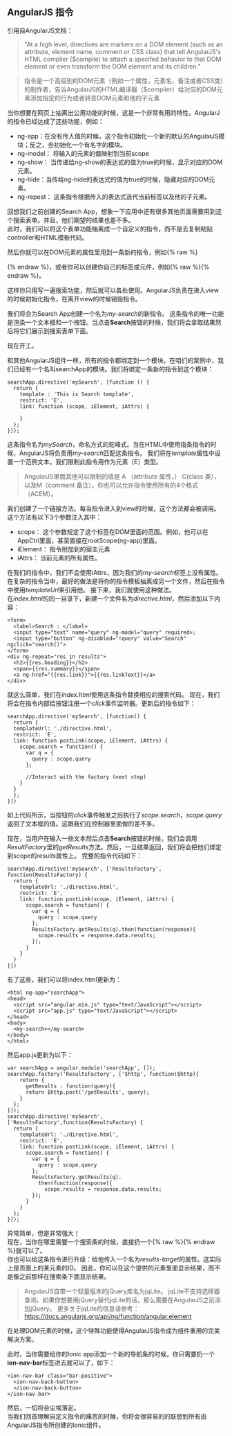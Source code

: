 ## AngularJS 指令

引用自AngularJS文档：

> "At a high level, directives are markers on a DOM element (such as an attribute,
   element name, comment or CSS class) that tell AngularJS's HTML compiler
 ($compile) to attach a specifed behavior to that DOM element or even transform
 the DOM element and its children."

> 指令是一个高级别的DOM元素（例如一个属性，元素名，备注或者CSS类）的制作者，告诉AngularJS的HTML编译器（$compiler）给对应的DOM元素添加指定的行为或者转变DOM元素和他的子元素

当你想要在网页上抽离出公用功能的时候，这是一个非常有用的特性。AngularJ的指令已经达成了这些功能，例如：
* ng-app：在没有传入值的时候，这个指令初始化一个新的默认的AngularJS模块；反之，会初始化一个有名字的模块。
* ng-model： 将输入的元素的值映射到当前scope
* ng-show： 当传递给ng-show的表达式的值为true的时候，显示对应的DOM元素。
* ng-hide：当传给ng-hide的表达式的值为true的时候，隐藏对应的DOM元素。
* ng-repeat： 这条指令根据传入的表达式迭代当前标签以及他的子元素。

回想我们之前创建的Search App，想象一下应用中还有很多其他页面需要用到这个搜索表单。并且，他们期望的结果也差不多。  
此时，我们可以将这个表单功能抽离成一个自定义的指令，而不是去复制粘贴controller和HTML模板代码。

然后你就可以在DOM元素的属性里用到一条新的指令，例如{% raw %}<div my-search></div>{% endraw %}，或者你可以创建你自己的标签或元件，例如{% raw %}<my-search></my-search>{% endraw %}。

这样你只用写一遍搜索功能，然后就可以各处使用。AngularJS负责在进入view的时候初始化指令，在离开view的时候销毁指令。

我们将会为Search App创建一个名为*my-search*的新指令。
这条指令的唯一功能是渲染一个文本框和一个按钮。当点击**Search**按钮的时候，我们将会拿取结果然后将它们展示到搜索表单下面。

现在开工。

和其他AngularJS组件一样，所有的指令都绑定到一个模块。在咱们的案例中，我们已经有一个名叫searchApp的模块。我们将绑定一条新的指令到这个模块：

```
searchApp.directive('mySearch', [function () {
  return {
    template : 'This is Search template',
    restrict: 'E',
    link: function (scope, iElement, iAttrs) {

    }
  };
}]);
```

这条指令名为*mySearch*，命名方式的驼峰式。当在HTML中使用指条指令的时候，AngularJS将负责用*my-search*匹配这条指令。
我们将在*template*属性中设置一个范例文本。我们限制此指令用作为元素（E）类型。

> AngularJS里面其他可以限制的值是 A （attribute 属性，） C(class 类），以及M（comment 备注）。你也可以允许指令使用所有的4个格式（ACEM）。

我们创建了一个链接方法。每当指令进入到view的时候，这个方法都会被调用。这个方法有以下3个参数注入其中：

* scope： 这个参数规定了这个标签在DOM里面的范围。例如，他可以在AppCtrl里面，甚至直接在rootScope(ng-app)里面。
* iElement： 指令附加到的宿主元素
* iAttrs： 当前元素的所有属性。

在我们的指令中，我们不会使用iAttrs，因为我们的*my-search*标签上没有属性。
在复杂的指令当中，最好的做法是将你的指令模板抽离成另一个文件，然后在指令中使用*templateUrl*来引用他。
接下来，我们就使用这种做法。  
在*index.html*的同一目录下，新建一个文件名为*directive.html*，然后添加以下内容：
```
<form>
  <label>Search : </label>
  <input type="text" name="query" ng-model="query" required>;
  <input type="button" ng-disabled="!query" value="Search" ngclick="search()">
</form>
<div ng-repeat="res in results">
  <h2>{{res.heading}}</h2>
  <span>{{res.summary}}</span>
  <a ng-href="{{res.link}}">{{res.linkText}}</a>
</div>
```

就这么简单，我们在*index.html*使用这条指令替换相应的搜索代码。
现在，我们将会在指令内部给按钮注册一个*click*事件监听器。更新后的指令如下：

```
searchApp.directive('mySearch', [function() {
  return {
  templateUrl: './directive.html',
  restrict: 'E',
  link: function postLink(scope, iElement, iAttrs) {
    scope.search = function() {
      var q = {
        query : scope.query
      };

      //Interact with the factory (next step)
    }
  }
  };
}])
```

如上代码所示，当按钮的*click*事件触发之后执行了*scope.search*，*scope.query*返回了文本框的值。这跟我们在控制器里面做的差不多。

现在，当用户在输入一些文本然后点击**Search**按钮的时候，我们会调用*ResultFactory*里的*getResults*方法。然后，一旦结果返回，我们将会把他们绑定到scope的*results*属性上。
完整的指令代码如下：
```
searchApp.directive('mySearch', ['ResultsFactory',
function(ResultsFactory) {
  return {
    templateUrl: './directive.html',
    restrict: 'E',
    link: function postLink(scope, iElement, iAttrs) {
      scope.search = function() {
        var q = {
          query : scope.query
        };
        ResultsFactory.getResults(q).then(function(response){
          scope.results = response.data.results;
        });
      }
    }
  }
}])
```

有了这些，我们可以将index.html更新为：
```
<html ng-app="searchApp">
<head>
  <script src="angular.min.js" type="text/JavaScript"></script>
  <script src="app.js" type="text/JavaScript"></script>
</head>
<body>
  <my-search></my-search>
</body>
</html>
```
然后app.js更新为以下：
```
var searchApp = angular.module('searchApp', []);
searchApp.factory('ResultsFactory', ['$http', function($http){
    return {
      getResults : function(query){
      return $http.post('/getResults', query);
    }
  };
}]);
searchApp.directive('mySearch', ['ResultsFactory',function(ResultsFactory) {
  return {
    templateUrl: './directive.html',
    restrict: 'E',
    link: function postLink(scope, iElement, iAttrs) {
      scope.search = function() {
        var q = {
          query : scope.query
        };
        ResultsFactory.getResults(q).
          then(function(response){
            scope.results = response.data.results;
        });
      }
    }
  };
}]);
```  
异常简单，但是非常强大！  
现在，当你在哪里需要一个搜索条的时候，直接扔一个{% raw %}<my-search></my-search>{% endraw %}就可以了。  
你也可以给这条指令进行升级：给他传入一个名为*results-target*的属性。这实际上是页面上的某元素的ID。
因此，你可以在这个提供的元素里面显示结果，而不是像之前那样在搜索条下面显示结果。

> AngularJS自带一个轻量版本的jQuery库名为jqLite。
jqLite不支持选择器查询。如果你想要用jQuery替代jqLite的话，那么需要在AngularJS之前添加jQuery。
更多关于jqLite的信息请参考：https://docs.angularjs.org/api/ng/function/angular.element  

在处理DOM元素的时候，这个特殊功能使得AngularJS指令成为组件重用的完美解决方案。

此时，当你需要给你的Ionic app添加一个新的导航条的时候，你只需要扔一个**ion-nav-bar**标签进去就可以了，如下：
```
<ion-nav-bar class="bar-positive">
  <ion-nav-back-button>
  </ion-nav-back-button>
</ion-nav-bar>
```  
然后，一切将会尘埃落定。  
当我们回首理解自定义指令的痛苦的时候，你将会很容易的的联想到所有由AngularJS指令所创建的Ionic组件。
